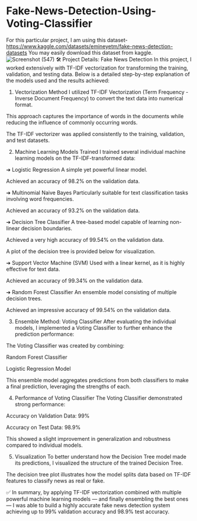 # Fake-News-Detection-Using-Voting-Classifier
For this particular project, I am using this dataset- https://www.kaggle.com/datasets/emineyetm/fake-news-detection-datasets
You may easily download this dataset from kaggle.
![Screenshot (547)](https://github.com/user-attachments/assets/134779f0-5884-439a-b275-e16b0177dafa)
🛠️ Project Details: Fake News Detection
In this project, I worked extensively with TF-IDF vectorization for transforming the training, validation, and testing data.
Below is a detailed step-by-step explanation of the models used and the results achieved:

1. Vectorization Method
I utilized TF-IDF Vectorization (Term Frequency - Inverse Document Frequency) to convert the text data into numerical format.

This approach captures the importance of words in the documents while reducing the influence of commonly occurring words.

The TF-IDF vectorizer was applied consistently to the training, validation, and test datasets.

2. Machine Learning Models Trained
I trained several individual machine learning models on the TF-IDF-transformed data:

➔ Logistic Regression
A simple yet powerful linear model.

Achieved an accuracy of 98.2% on the validation data.

➔ Multinomial Naive Bayes
Particularly suitable for text classification tasks involving word frequencies.

Achieved an accuracy of 93.2% on the validation data.

➔ Decision Tree Classifier
A tree-based model capable of learning non-linear decision boundaries.

Achieved a very high accuracy of 99.54% on the validation data.

A plot of the decision tree is provided below for visualization.

➔ Support Vector Machine (SVM)
Used with a linear kernel, as it is highly effective for text data.

Achieved an accuracy of 99.34% on the validation data.

➔ Random Forest Classifier
An ensemble model consisting of multiple decision trees.

Achieved an impressive accuracy of 99.54% on the validation data.

3. Ensemble Method: Voting Classifier
After evaluating the individual models, I implemented a Voting Classifier to further enhance the prediction performance:

The Voting Classifier was created by combining:

Random Forest Classifier

Logistic Regression Model

This ensemble model aggregates predictions from both classifiers to make a final prediction, leveraging the strengths of each.

4. Performance of Voting Classifier
The Voting Classifier demonstrated strong performance:

Accuracy on Validation Data: 99%

Accuracy on Test Data: 98.9%

This showed a slight improvement in generalization and robustness compared to individual models.

5. Visualization
To better understand how the Decision Tree model made its predictions, I visualized the structure of the trained Decision Tree.

The decision tree plot illustrates how the model splits data based on TF-IDF features to classify news as real or fake.

✅ In summary, by applying TF-IDF vectorization combined with multiple powerful machine learning models — and finally ensembling the best ones — I was able to build a highly accurate fake news detection system achieving up to 99% validation accuracy and 98.9% test accuracy.
